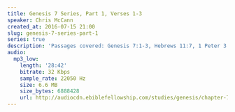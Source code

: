 ```yaml
---
title: Genesis 7 Series, Part 1, Verses 1-3
speaker: Chris McCann
created_at: 2016-07-15 21:00
slug: genesis-7-series-part-1
series: true
description: 'Passages covered: Genesis 7:1-3, Hebrews 11:7, 1 Peter 3:18-20.'
audio:
  mp3_low:
    length: '28:42'
    bitrate: 32 Kbps
    sample_rate: 22050 Hz
    size: 6.6 MB
    size_bytes: 6888428
    url: http://audiocdn.ebiblefellowship.com/studies/genesis/chapter-7/2016.07.15_McCann_-_Genesis_7_Series_Part_1.mp3
---
```

